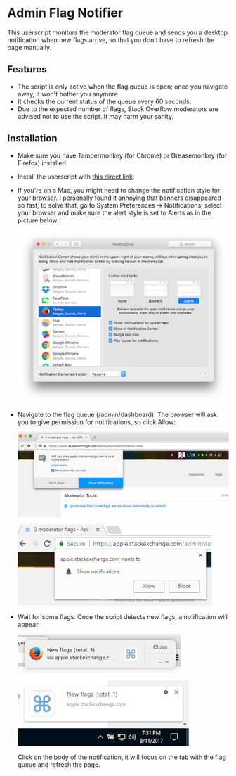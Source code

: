 # Admin Flag Notifier

This userscript monitors the moderator flag queue and sends you a desktop notification
when new flags arrive, so that you don't have to refresh the page manually.

## Features

- The script is only active when the flag queue is open; once you navigate away, it won't
bother you anymore.
- It checks the current status of the queue every 60 seconds.
- Due to the expected number of flags, Stack Overflow moderators are advised not to use
the script. It may harm your sanity.

## Installation

- Make sure you have Tampermonkey (for Chrome) or Greasemonkey (for Firefox) installed.

- Install the userscript with
[this direct link](https://raw.githubusercontent.com/Glorfindel83/SE-Userscripts/master/admin-flag-notifier/admin-flag-notifier.user.js).

- If you're on a Mac, you might need to change the notification style for your browser. I
personally found it annoying that banners disappeared so fast; to solve that, go to System
Preferences -> Notifications, select your browser and make sure the alert style is set to
Alerts as in the picture below:

  ![](install0.png)

- Navigate to the flag queue (/admin/dashboard). The browser will ask you to give
permission for notifications, so click Allow:

  ![](install1a.png)

  ![](install1b.png)

- Wait for some flags. Once the script detects new flags, a notification will appear:

  ![](install2a.png)

  ![](install2b.png)

  Click on the body of the notification, it will focus on the tab with the flag queue and refresh the page.
